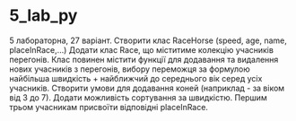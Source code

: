 # 5_lab_py
5 лабораторна, 27 варіант.
Створити клас RaceHorse (speed, age, name, placeInRace,…) Додати клас Race, що міститиме колекцію учасників перегонів. 
Клас повинен містити функції для додавання та видалення нових учасників з перегонів, 
вибору переможця за формулою найбільша швидкість + найближчий до середнього вік серед усіх учасників. 
Створити умови для додавання коней (наприклад - за віком від 3 до 7). 
Додати можливість сортування за швидкістю. Першим трьом учасникам присвоїти відповідні placeInRace.
